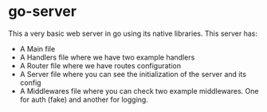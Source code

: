 # go-server
This a very basic web server in go using its native libraries.
This server has:
- A Main file
- A Handlers file where we have two example handlers
- A Router file where we have routes configuration
- A Server file where you can see the initialization of the server and its config
- A Middlewares file where you can check two example middlewares. One for auth (fake) and another for logging.
